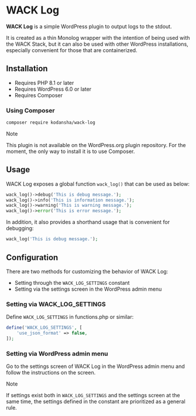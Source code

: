 # WACK Log

**WACK Log** is a simple WordPress plugin to output logs to the stdout.

It is created as a thin Monolog wrapper with the intention of being used with
the WACK Stack, but it can also be used with other WordPress installations,
especially convenient for those that are containerized.

## Installation

- Requires PHP 8.1 or later
- Requires WordPress 6.0 or later
- Requires Composer

### Using Composer

```bash
composer require kodansha/wack-log
```

> [!NOTE]
> This plugin is not available on the WordPress.org plugin repository.
> For the moment, the only way to install it is to use Composer.

## Usage

WACK Log exposes a global function `wack_log()` that can be used as below:

```php
wack_log()->debug('This is debug message.');
wack_log()->info('This is information message.');
wack_log()->warning('This is warning message.');
wack_log()->error('This is error message.');
```

In addition, it also provides a shorthand usage that is convenient for debugging:

```php
wack_log('This is debug message.');
```

## Configuration

There are two methods for customizing the behavior of WACK Log:

- Setting through the `WACK_LOG_SETTINGS` constant
- Setting via the settings screen in the WordPress admin menu

### Setting via WACK_LOG_SETTINGS

Define `WACK_LOG_SETTINGS` in functions.php or similar:

```php
define('WACK_LOG_SETTINGS', [
    'use_json_format' => false,
]);
```

### Setting via WordPress admin menu

Go to the settings screen of WACK Log in the WordPress admin menu and
follow the instructions on the screen.

> [!NOTE]
> If settings exist both in `WACK_LOG_SETTINGS` and the settings screen
> at the same time, the settings defined in the constant are prioritized as
> a general rule.
